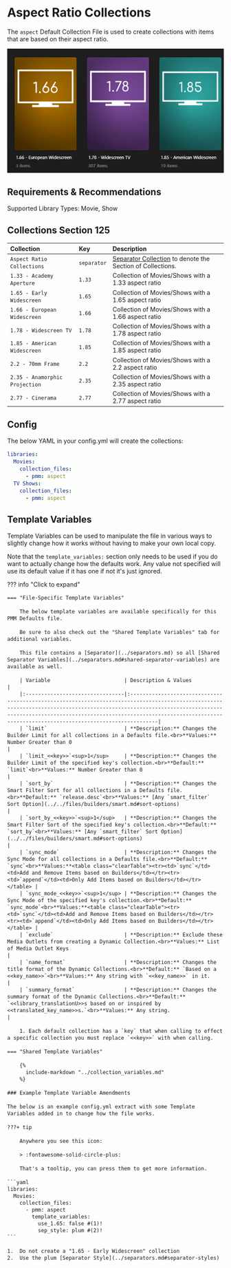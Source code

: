 # Aspect Ratio Collections

The `aspect` Default Collection File is used to create collections with items that are based on their aspect ratio.

![](../images/aspect.png)

## Requirements & Recommendations

Supported Library Types: Movie, Show

## Collections Section 125

| Collection                     | Key         | Description                                                                    |
|:-------------------------------|:------------|:-------------------------------------------------------------------------------|
| `Aspect Ratio  Collections`    | `separator` | [Separator Collection](../separators.md) to denote the Section of Collections. |
| `1.33 - Academy Aperture`      | `1.33`      | Collection of Movies/Shows with a 1.33 aspect ratio                            |
| `1.65 - Early Widescreen`      | `1.65`      | Collection of Movies/Shows with a 1.65 aspect ratio                            |
| `1.66 - European Widescreen`   | `1.66`      | Collection of Movies/Shows with a 1.66 aspect ratio                            |
| `1.78 - Widescreen TV`         | `1.78`      | Collection of Movies/Shows with a 1.78 aspect ratio                            |
| `1.85 - American Widescreen`   | `1.85`      | Collection of Movies/Shows with a 1.85 aspect ratio                            |
| `2.2 - 70mm Frame`             | `2.2`       | Collection of Movies/Shows with a 2.2 aspect ratio                             |
| `2.35 - Anamorphic Projection` | `2.35`      | Collection of Movies/Shows with a 2.35 aspect ratio                            |
| `2.77 - Cinerama`              | `2.77`      | Collection of Movies/Shows with a 2.77 aspect ratio                            |

## Config

The below YAML in your config.yml will create the collections:

```yaml
libraries:
  Movies:
    collection_files:
      - pmm: aspect
  TV Shows:
    collection_files:
      - pmm: aspect
```

## Template Variables

Template Variables can be used to manipulate the file in various ways to slightly change how it works without having to make your own local copy.

Note that the `template_variables:` section only needs to be used if you do want to actually change how the defaults work. Any value not specified will use its default value if it has one if not it's just ignored.

??? info "Click to expand"

    === "File-Specific Template Variables"

        The below template variables are available specifically for this PMM Defaults file.

        Be sure to also check out the "Shared Template Variables" tab for additional variables.

        This file contains a [Separator](../separators.md) so all [Shared Separator Variables](../separators.md#shared-separator-variables) are available as well.

        | Variable                        | Description & Values                                                                                                                                                                                                                                                                             |
        |:--------------------------------|:-------------------------------------------------------------------------------------------------------------------------------------------------------------------------------------------------------------------------------------------------------------------------------------------------|
        | `limit`                         | **Description:** Changes the Builder Limit for all collections in a Defaults file.<br>**Values:** Number Greater than 0                                                                                                                                                                          |
        | `limit_<<key>>`<sup>1</sup>     | **Description:** Changes the Builder Limit of the specified key's collection.<br>**Default:** `limit`<br>**Values:** Number Greater than 0                                                                                                                                                       |
        | `sort_by`                       | **Description:** Changes the Smart Filter Sort for all collections in a Defaults file.<br>**Default:** `release.desc`<br>**Values:** [Any `smart_filter` Sort Option](../../files/builders/smart.md#sort-options)                                                                                |
        | `sort_by_<<key>>`<sup>1</sup>   | **Description:** Changes the Smart Filter Sort of the specified key's collection.<br>**Default:** `sort_by`<br>**Values:** [Any `smart_filter` Sort Option](../../files/builders/smart.md#sort-options)                                                                                          |
        | `sync_mode`                     | **Description:** Changes the Sync Mode for all collections in a Defaults file.<br>**Default:** `sync`<br>**Values:**<table class="clearTable"><tr><td>`sync`</td><td>Add and Remove Items based on Builders</td></tr><tr><td>`append`</td><td>Only Add Items based on Builders</td></tr></table> |
        | `sync_mode_<<key>>`<sup>1</sup> | **Description:** Changes the Sync Mode of the specified key's collection.<br>**Default:** `sync_mode`<br>**Values:**<table class="clearTable"><tr><td>`sync`</td><td>Add and Remove Items based on Builders</td></tr><tr><td>`append`</td><td>Only Add Items based on Builders</td></tr></table> |
        | `exclude`                       | **Description:** Exclude these Media Outlets from creating a Dynamic Collection.<br>**Values:** List of Media Outlet Keys                                                                                                                                                                        |
        | `name_format`                   | **Description:** Changes the title format of the Dynamic Collections.<br>**Default:** `Based on a <<key_name>>`<br>**Values:** Any string with `<<key_name>>` in it.                                                                                                                             |
        | `summary_format`                | **Description:** Changes the summary format of the Dynamic Collections.<br>**Default:** `<<library_translationU>>s based on or inspired by <<translated_key_name>>s.`<br>**Values:** Any string.                                                                                                 |

        1. Each default collection has a `key` that when calling to effect a specific collection you must replace `<<key>>` with when calling.

    === "Shared Template Variables"

        {%
          include-markdown "../collection_variables.md"
        %}

    ### Example Template Variable Amendments

    The below is an example config.yml extract with some Template Variables added in to change how the file works.

    ???+ tip

        Anywhere you see this icon:
      
        > :fontawesome-solid-circle-plus:
      
        That's a tooltip, you can press them to get more information.

    ```yaml
    libraries:
      Movies:
        collection_files:
          - pmm: aspect
            template_variables:
              use_1.65: false #(1)!
              sep_style: plum #(2)!
    ```

    1.  Do not create a "1.65 - Early Widescreen" collection
    2.  Use the plum [Separator Style](../separators.md#separator-styles)